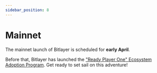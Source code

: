 ```yaml
---
sidebar_position: 8
---
```


# Mainnet
The mainnet launch of Bitlayer is scheduled for **early April**.  

Before that, Bitlayer has launched the ["Ready Player One" Ecosystem Adoption Program](https://www.bitlayer.org/). Get ready to set sail on this adventure!

